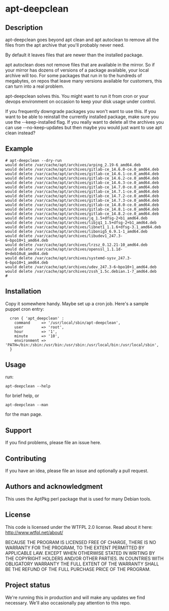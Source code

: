 # apt-deepclean

## Description
apt-deepclean goes beyond apt clean and apt autoclean to remove all the
files from the apt archive that you'll probably never need.

By default it leaves files that are newer than the installed package.

apt autoclean does not remove files that are available in the mirror. So
if your mirror has dozens of versions of a package available, your local
archive will too. For some packages that run in to the hundreds of
megabytes, on repos that leave many versions available for customers,
this can turn into a real problem.

apt-deepclean solves this. You might want to run it from cron or your
devops environment on occasion to keep your disk usage under control.

If you frequently downgrade packages you won't want to use this. If you
want to be able to reinstall the currently installed package, make sure
you use the --keep-installed flag. If you really want to delete all the
archives you can use --no-keep-updates but then maybe you would just
want to use apt clean instead?

## Example
    # apt-deepclean --dry-run
    would delete /var/cache/apt/archives/arping_2.19-6_amd64.deb
    would delete /var/cache/apt/archives/gitlab-ce_14.6.0-ce.0_amd64.deb
    would delete /var/cache/apt/archives/gitlab-ce_14.6.1-ce.0_amd64.deb
    would delete /var/cache/apt/archives/gitlab-ce_14.6.2-ce.0_amd64.deb
    would delete /var/cache/apt/archives/gitlab-ce_14.6.3-ce.0_amd64.deb
    would delete /var/cache/apt/archives/gitlab-ce_14.7.0-ce.0_amd64.deb
    would delete /var/cache/apt/archives/gitlab-ce_14.7.1-ce.0_amd64.deb
    would delete /var/cache/apt/archives/gitlab-ce_14.7.2-ce.0_amd64.deb
    would delete /var/cache/apt/archives/gitlab-ce_14.7.3-ce.0_amd64.deb
    would delete /var/cache/apt/archives/gitlab-ce_14.8.0-ce.0_amd64.deb
    would delete /var/cache/apt/archives/gitlab-ce_14.8.1-ce.0_amd64.deb
    would delete /var/cache/apt/archives/gitlab-ce_14.8.2-ce.0_amd64.deb
    would delete /var/cache/apt/archives/jq_1.5+dfsg-2+b1_amd64.deb
    would delete /var/cache/apt/archives/libjq1_1.5+dfsg-2+b1_amd64.deb
    would delete /var/cache/apt/archives/libnet1_1.1.6+dfsg-3.1_amd64.deb
    would delete /var/cache/apt/archives/libonig5_6.9.1-1_amd64.deb
    would delete /var/cache/apt/archives/libudev1_247.3-6~bpo10+1_amd64.deb
    would delete /var/cache/apt/archives/lrzsz_0.12.21-10_amd64.deb
    would delete /var/cache/apt/archives/openssl_1.1.1d-0+deb10u8_amd64.deb
    would delete /var/cache/apt/archives/systemd-sysv_247.3-6~bpo10+1_amd64.deb
    would delete /var/cache/apt/archives/udev_247.3-6~bpo10+1_amd64.deb
    would delete /var/cache/apt/archives/zssh_1.5c.debian.1-7_amd64.deb
    #

## Installation
Copy it somewhere handy.  Maybe set up a cron job.  Here's a sample puppet cron entry:

      cron { 'apt_deepclean' :
        command     => '/usr/local/sbin/apt-deepclean',
        user        => 'root',
        hour        => '1',
        minute      => '10',
        environment => 'PATH=/bin:/sbin:/usr/bin:/usr/sbin:/usr/local/bin:/usr/local/sbin',
      }


## Usage
run:

    apt-deepclean --help 

for brief help, or 

    apt-deepclean --man

for the man page.

## Support
If you find problems, please file an issue here.

## Contributing
If you have an idea, please file an issue and optionally a pull request.

## Authors and acknowledgment
This uses the AptPkg perl package that is used for many Debian tools.

## License
This code is licensed under the WTFPL 2.0 license. Read about it here:
http://www.wtfpl.net/about/

BECAUSE THE PROGRAM IS LICENSED FREE OF CHARGE, THERE IS NO WARRANTY FOR
THE PROGRAM, TO THE EXTENT PERMITTED BY APPLICABLE LAW. EXCEPT WHEN
OTHERWISE STATED IN WRITING BY THE COPYRIGHT HOLDERS AND/OR OTHER
PARTIES. IN COUNTRIES WITH OBLIGATORY WARRANTY THE FULL EXTENT OF THE
WARRANTY SHALL BE THE REFUND OF THE FULL PURCHASE PRICE OF THE PROGRAM.

## Project status
We're running this in production and will make any updates we find necessary.  We'll also occasionally pay attention to this repo.
